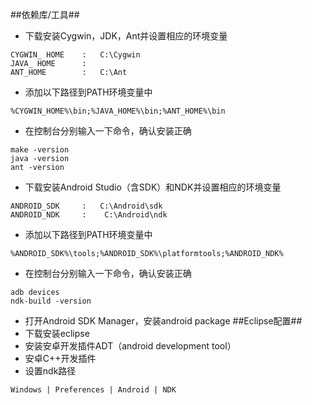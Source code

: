 ##依赖库/工具##
- 下载安装Cygwin，JDK，Ant并设置相应的环境变量
<!---->
	CYGWIN_ HOME	:	C:\Cygwin
	JAVA_ HOME		:	
	ANT_HOME		:	C:\Ant
- 添加以下路径到PATH环境变量中
<!---->
	%CYGWIN_HOME%\bin;%JAVA_HOME%\bin;%ANT_HOME%\bin
- 在控制台分别输入一下命令，确认安装正确
<!---->
	make -version
	java -version
	ant -version
- 下载安装Android Studio（含SDK）和NDK并设置相应的环境变量
<!---->
	ANDROID_SDK		:	C:\Android\sdk
	ANDROID_NDK		:	 C:\Android\ndk
- 添加以下路径到PATH环境变量中
<!---->
	%ANDROID_SDK%\tools;%ANDROID_SDK%\platformtools;%ANDROID_NDK%
- 在控制台分别输入一下命令，确认安装正确
<!---->
	adb devices
	ndk-build -version
- 打开Android SDK Manager，安装android package
##Eclipse配置##
- 下载安装eclipse
- 安装安卓开发插件ADT（android development tool）
- 安卓C++开发插件
- 设置ndk路径
<!---->
	Windows | Preferences | Android | NDK